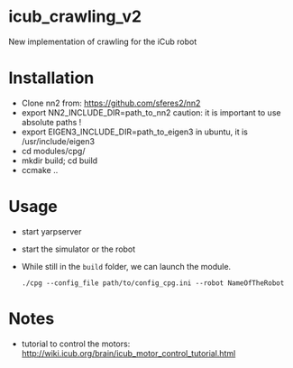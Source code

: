 # icub_crawling_v2
New implementation of crawling for the iCub robot

# Installation
- Clone nn2 from: https://github.com/sferes2/nn2
- export NN2_INCLUDE_DIR=path_to_nn2
    caution: it is important to use absolute paths !
- export EIGEN3_INCLUDE_DIR=path_to_eigen3
    in ubuntu, it is /usr/include/eigen3
- cd modules/cpg/
- mkdir build; cd build
- ccmake ..

# Usage

- start yarpserver
- start the simulator or the robot
- While still in the `build` folder, we can launch the module.

  ~~~
  ./cpg --config_file path/to/config_cpg.ini --robot NameOfTheRobot
  ~~~

# Notes
- tutorial to control the motors: http://wiki.icub.org/brain/icub_motor_control_tutorial.html